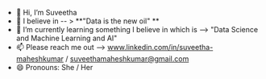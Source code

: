 - 👋 Hi, I’m Suveetha
- 👀 I believe in -- > **"Data is the new oil" **
- 🌱 I’m currently learning something I believe in which is --> "Data Science and Machine Learning and AI"
- 📫 Please reach me out --> www.linkedin.com/in/suveetha-maheshkumar / suveethamaheshkumar@gmail.com
- 😄 Pronouns: She / Her

